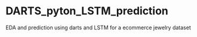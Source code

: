 # DARTS_pyton_LSTM_prediction
EDA and prediction using darts and LSTM for a ecommerce jewelry dataset
